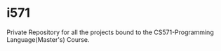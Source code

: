 # i571
Private Repository for all the projects bound to the CS571-Programming Language(Master's) Course.
